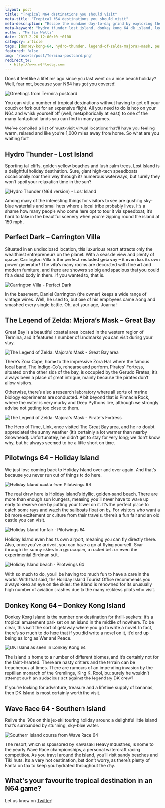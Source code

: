 ```yaml
---
layout: post
title: "Tropical N64 destinations you should visit"
meta-title: "Tropical N64 destinations you should visit"
meta-description: "Escape the mundane day-to-day grind by exploring these tropical destinations from Nintendo 64 games."
meta-keyword: "hydro thunder lost island, donkey kong 64 dk island, legend of zelda majora's mask great bay, perfect dark carrington villa, pilotwings 64 holiday island, wave race 64 southern island"
author: "Martin Watts"
date: 2017-2-26 12:00:00 +0100
category: article
tags: [donkey-kong-64, hydro-thunder, legend-of-zelda-majoras-mask, perfect-dark, pilotwings-64, wave-race-64]
featured: false
img: '/assets/post/Termina-postcard.png'
redirect_to:
  - http://www.n64today.com
---
```

Does it feel like a lifetime ago since you last went on a nice beach holiday? Well, fear not, because your N64 has got you covered!

![Greetings from Termina postcard](/assets/post/Termina-postcard.png)

You can visit a number of tropical destinations without having to get off your couch or fork out for an expensive flight. All you need to do is hop on your N64 and whisk yourself off (well, metaphorically at least) to one of the many fantastical lands you can find in many games. 

We’ve compiled a list of must-visit virtual locations that’ll have you feeling warm, relaxed and like you’re 1,000 miles away from home. So what are you waiting for?

## Hydro Thunder – Lost Island ##

Sporting tall cliffs, golden yellow beaches and lush palm trees, Lost Island is a delightful holiday destination. Sure, giant high-tech speedboats occasionally roar their way through its numerous waterways, but surely they won’t spoil your relaxation time in the sun?

![Hydro Thunder (N64 version) - Lost Island](/assets/post/hydro-thunder-n64-lost-island-postcard.png)

Among many of the interesting things for visitors to see are gushing sky-blue waterfalls and small huts where a local tribe probably lives. It’s a shame how many people who come here opt to tour it via speedboat; it’s hard to take in the beautiful scenery when you’re zipping round the island at 150 mph.

## Perfect Dark – Carrington Villa ##

Situated in an undisclosed location, this luxurious resort attracts only the wealthiest entrepreneurs on the planet. With a seaside view and plenty of space, Carrington Villa is the perfect secluded getaway – it even has its own power generator! The villa’s many rooms are decorated with fine art and modern furniture, and there are showers so big and spacious that you could fit a dead body in them...if you wanted to, that is.

![Carrington Villa - Perfect Dark](/assets/post/perfect-dark-n64-carrington-villa-postcard.png)

In the basement, Daniel Carrington (the owner) keeps a wide range of vintage wines. Well, he used to, but one of his employees came along and smashed every single bottle. Oh, act your age, Joanna!

## The Legend of Zelda: Majora’s Mask – Great Bay ##

Great Bay is a beautiful coastal area located in the western region of Termina, and it features a number of landmarks you can visit during your stay.

![The Legend of Zelda: Majora's Mask - Great Bay area](/assets/post/legend-of-zelda-majoras-mask-great-bay-postcard.png)

There’s Zora Cape, home to the impressive Zora Hall where the famous local band, The Indigo-Go’s, rehearse and perform. Pirates’ Fortress, situated on the other side of the bay, is occupied by the Gerudo Pirates; it’s always been a place of great intrigue, mainly because the pirates don’t allow visitors.

Otherwise, there’s also a research laboratory where all sorts of marine biology experiments are conducted. A bit beyond that is Pinnacle Rock, where the water is very murky and Deep Pythons live, although we strongly advise not getting too close to them.

![The Legend of Zelda: Majora's Mask - Pirate's Fortress](/assets/post/legend-of-zelda-majoras-mask-n64-pirates-fortress.png)

The Hero of Time, Link, once visited The Great Bay area, and he no doubt appreciated the sunny weather (it’s certainly a lot warmer than nearby Snowhead). Unfortunately, he didn’t get to stay for very long; we don’t know why, but he always seemed to be a little short on time.

## Pilotwings 64 – Holiday Island ##

We just love coming back to Holiday Island over and over again. And that’s because you never run out of things to do here.

![Holiday Island castle from Pilotwings 64](/assets/post/pilotwings-64-holiday-island-castle-postcard.png)

The real draw here is Holiday Island’s idyllic, golden-sand beach. There are more than enough sun loungers, meaning you’ll never have to wake up early to reserve one by putting your towel on it. It’s the perfect place to catch some rays and watch the sailboats float on by. For visitors who want a bit more excitement or culture from their travels, there’s a fun fair and an old castle you can visit.

![Holiday Island funfair - Pilotwings 64](/assets/post/pilotwings-64-holiday-island-funfair-postcard.png)

Holiday Island even has its own airport, meaning you can fly directly there. Also, once you’ve arrived, you can have a go at flying yourself. Soar through the sunny skies in a gyrocopter, a rocket belt or even the experimental Birdman suit.

![Holiday Island beach - Pilotwings 64](/assets/post/pilotwings-64-holiday-island-beach.png)

With so much to do, you’ll be having too much fun to have a care in the world. With that said, the Holiday Island Tourist Office recommends you always keep an eye on the skies: the island is renowned for its unusually high number of aviation crashes due to the many reckless pilots who visit.

## Donkey Kong 64 – Donkey Kong Island ##

Donkey Kong Island is the number one destination for thrill-seekers: it’s a tropical amusement park set on an island in the middle of nowhere. To be clear, this isn’t the sort of getaway where you go to write a novel. In fact, there’s so much to do here that if you did write a novel on it, it’d end up being as long as War and Peace.

![DK Island as seen in Donkey Kong 64](/assets/post/donkey-kong-64-dk-island-postcard.png)

The island is home to a number of different biomes, and it’s certainly not for the faint-hearted. There are nasty critters and the terrain can be treacherous at times. There are rumours of an impending invasion by the reptilian monarch of the Kremlings, King K. Rool, but surely he wouldn’t attempt such an audacious act against the legendary DK crew?

If you’re looking for adventure, treasure and a lifetime supply of bananas, then DK Island is most certainly worth the visit.

## Wave Race 64 - Southern Island ##

Relive the '90s on this jet-ski touring holiday around a delightful little island that’s surrounded by stunning, sky-blue water.

![Southern Island course from Wave Race 64](/assets/post/wave-race-64-southern-island-postcard.png)

The resort, which is sponsored by Kawasaki Heavy Industries, is home to the yearly Wave Race championships, a personal watercraft racing competition. As you travel around the island, you’ll visit sandy beaches and Tiki huts. It’s a very hot destination, but don’t worry, as there’s plenty of Fanta on tap to keep you hydrated throughout the day.

## What's your favourite tropical destination in an N64 game? ##

Let us know on [Twitter](http://www.twitter.com/n64gamers)!

